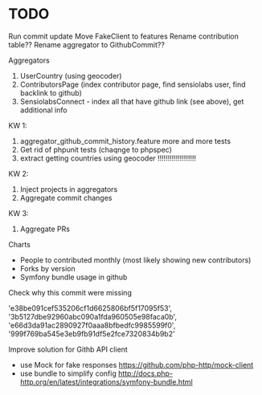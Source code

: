 TODO
==============


Run commit update
Move FakeClient to features
Rename contribution table??
Rename aggregator to GithubCommit??

Aggregators
1. UserCountry (using geocoder)
2. ContributorsPage (index contributor page, find sensiolabs user, find backlink to github)
3. SensiolabsConnect - index all that have github link (see above), get additional info

KW 1:

1. aggregator_github_commit_history.feature more and more tests
2. Get rid of phpunit tests (chaqnge to phpspec)
4. extract getting countries using geocoder !!!!!!!!!!!!!!!!!!!

KW 2:

1. Inject projects in aggregators
2. Aggregate commit changes

KW 3:

1. Aggregate PRs



Charts

- People to contributed monthly (most likely showing new contributors)
- Forks by version
- Symfony bundle usage in github


Check why this commit were missing

'e38be091cef535206cf1d6625806bf5f17095f53',
'3b5127dbe92960abc090a1fda960505e98faca0b',
'e66d3da91ac2890927f0aaa8bfbedfc9985599f0',
'999f769ba545e3eb9fb91df5e2fce7320834b9b2'


Improve solution for Githb API client

* use Mock for fake responses https://github.com/php-http/mock-client
* use bundle to simplify config http://docs.php-http.org/en/latest/integrations/symfony-bundle.html
